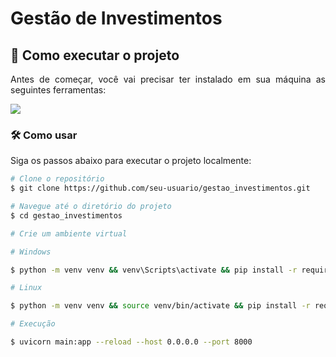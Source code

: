 
# Gestão de Investimentos

## 🚀 Como executar o projeto

<p align="justify">Antes de começar, você vai precisar ter instalado em sua máquina as seguintes ferramentas:</p>

<a href="https://skillicons.dev">
  <img src="https://skillicons.dev/icons?i=git,vscode,docker" />
</a>


### 🛠️ Como usar

Siga os passos abaixo para executar o projeto localmente:


````bash
# Clone o repositório
$ git clone https://github.com/seu-usuario/gestao_investimentos.git

# Navegue até o diretório do projeto
$ cd gestao_investimentos

# Crie um ambiente virtual

# Windows

$ python -m venv venv && venv\Scripts\activate && pip install -r requirements.txt

# Linux

$ python -m venv venv && source venv/bin/activate && pip install -r requirements.txt

# Execução

$ uvicorn main:app --reload --host 0.0.0.0 --port 8000
````